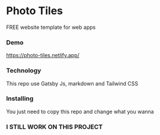 # Photo Tiles

FREE website template for web apps

### Demo

https://photo-tiles.netlify.app/

### Technology

This repo use Gatsby Js, markdown and Tailwind CSS

### Installing

You just need to copy this repo and change what you wanna


### I STILL WORK ON THIS PROJECT
